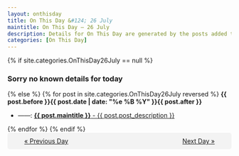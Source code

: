 ```yaml
---
layout: onthisday
title: On This Day &#124; 26 July
maintitle: On This Day — 26 July
description: Details for On This Day are generated by the posts added to the website so the content is subject to changes/updates over time.
categories: [On This Day]
---
```


{% if site.categories.OnThisDay26July == null %}
<h3>Sorry no known details for today</h3>
{% else %}
{% for post in site.categories.OnThisDay26July reversed %}
<strong>{{ post.before }}{{ post.date | date: "%e %B %Y" }}{{ post.after }}</strong>
<ul>
<li> ——: <a class="{{ post.class }}" href="{{ post.url }}"><strong>{{ post.maintitle }}</strong> - {{ post.post_description }}</a></li>
</ul>
{% endfor %}
{% endif %}
<br />
<div style="background-color: #f3f3f3; padding: 10px; border-radius: 5px; text-align: center; display: flex; justify-content: space-evenly;">
<a href="/onthisday/07/07-25">« Previous Day</a>
<span style="visibility:hidden;">[ Visit Leap Year February 29 ]</span>
<a href="/onthisday/07/07-27">Next Day »</a>
</div>
